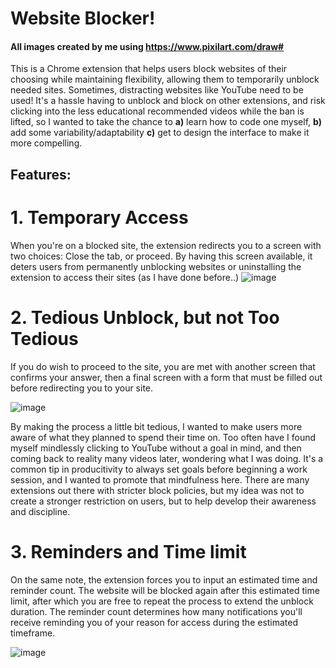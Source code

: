 # Website Blocker!
#### All images created by me using https://www.pixilart.com/draw#
This is a Chrome extension that helps users block websites of their choosing while maintaining flexibility, allowing them to temporarily unblock needed sites. Sometimes, distracting websites like YouTube need to be used! 
It's a hassle having to unblock and block on other extensions, and risk clicking into the less educational recommended videos while the ban is lifted, so I wanted to take the chance to **a)** learn how to code one myself, **b)** add some variability/adaptability **c)** get to design the interface to make it more compelling.

## Features:

  # 1. Temporary Access

   When you're on a blocked site, the extension redirects you to a screen with two choices: Close the tab, or proceed. By having this screen available, it deters users from permanently unblocking websites or uninstalling the extension to access their sites (as I have done before..)
   ![image](https://github.com/emilyx5/website-blocking-extension/assets/106225099/eaf46f83-c7b4-4822-90f9-757e2cdf09a1)

   # 2. Tedious Unblock, but not Too Tedious

   If you do wish to proceed to the site, you are met with another screen that confirms your answer, then a final screen with a form that must be filled out before redirecting you to your site.
   
   ![image](https://github.com/emilyx5/website-blocking-extension/assets/106225099/e46957e0-36eb-4539-bf1b-ea45a6362a5e)

   By making the process a little bit tedious, I wanted to make users more aware of what they planned to spend their time on. Too often have I found myself mindlessly clicking to YouTube without a goal in mind, and then coming back to reality many videos later, wondering what I was doing.
   It's a common tip in producitivity to always set goals before beginning a work session, and I wanted to promote that mindfulness here. There are many extensions out there with stricter block policies, but my idea was not to create a stronger restriction on users, but to help develop their awareness and discipline.
   
   # 3. Reminders and Time limit
   
   On the same note, the extension forces you to input an estimated time and reminder count. The website will be blocked again after this estimated time limit, after which you are free to repeat the process to extend the unblock duration.
   The reminder count determines how many notifications you'll receive reminding you of your reason for access during the estimated timeframe.

   ![image](https://github.com/emilyx5/website-blocking-extension/assets/106225099/595058ae-3ce3-4492-93f3-fb7770d45d38)
